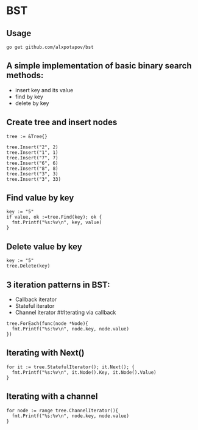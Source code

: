 # BST
## Usage
```
go get github.com/alxpotapov/bst
```
## A simple implementation of basic binary search methods:
 * insert key and its value
 * find by key
 * delete by key
## Create tree and insert nodes
```
tree := &Tree{}

tree.Insert("2", 2)
tree.Insert("1", 1)
tree.Insert("7", 7)
tree.Insert("6", 6)
tree.Insert("8", 8)
tree.Insert("3", 3)
tree.Insert("3", 33)
```
## Find value by key
```
key := "5"
if value, ok :=tree.Find(key); ok {
  fmt.Printf("%s:%v\n", key, value)
}
```
## Delete value by key
```
key := "5"
tree.Delete(key)
```
## 3 iteration patterns in BST:
 * Callback iterator
 * Stateful iterator
 * Channel iterator
##Iterating via callback
```
tree.ForEach(func(node *Node){
  fmt.Printf("%s:%v\n", node.key, node.value)
})
```
## Iterating with Next()
```
for it := tree.StatefulIterator(); it.Next(); {
  fmt.Printf("%s:%v\n", it.Node().Key, it.Node().Value)
}
```
## Iterating with a channel
```
for node := range tree.ChannelIterator(){
  fmt.Printf("%s:%v\n", node.key, node.value)
}
```
